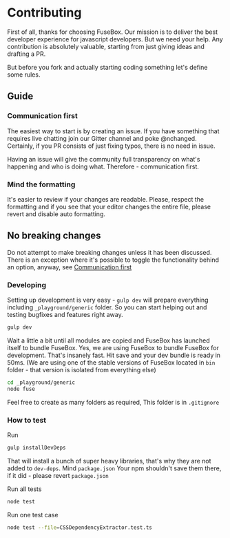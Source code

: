 # Contributing

First of all, thanks for choosing FuseBox. Our mission is to deliver the best developer experience for javascript developers. But we need your help. Any contribution is absolutely valuable, starting from just giving ideas and drafting a PR.

But before you fork and actually starting coding something let's define some rules.

## Guide

### Communication first

The easiest way to start is by creating an issue. If you have something that requires live chatting join our Gitter channel and poke @nchanged. Certainly, if you PR consists of just fixing typos, there is no need in issue.

Having an issue will give the community full transparency on what's happening and who is doing what. Therefore - communication first.

### Mind the formatting

It's easier to review if your changes are readable. Please, respect the formatting and if you see that your editor changes the entire file, please revert and disable auto formatting. 

## No breaking changes

Do not attempt to make breaking changes unless it has been discussed. There is an exception where it's possible to toggle the functionality behind an option, anyway, see [Communication first](#communication-first)


### Developing

Setting up development is very easy - `gulp dev` will prepare everything including `_playground/generic` folder. So you can start helping out and testing bugfixes and features right away.

```bash
gulp dev
``` 

Wait a little a bit until all modules are copied and FuseBox has launched itself to bundle FuseBox. Yes, we are using FuseBox to bundle FuseBox for development. That's insanely fast. Hit save and your dev bundle is ready in 50ms. (We are using one of the stable versions of FuseBox located in `bin` folder - that version is isolated from everything else)

```bash
cd _playground/generic
node fuse
```

Feel free to create as many folders as required, This folder is in `.gitignore`

### How to test

Run

```bash
gulp installDevDeps
```

That will install a bunch of super heavy libraries, that's why they are not added to `dev-deps`. Mind `package.json` Your npm shouldn't save them there, if it did - please revert `package.json`

Run all tests
```bash
node test
```

Run one test case
```bash
node test --file=CSSDependencyExtractor.test.ts
```

